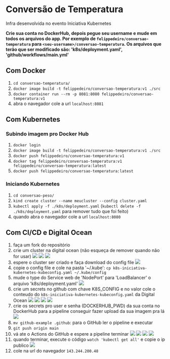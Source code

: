 # Conversão de Temperatura

Infra desenvolvida no evento Iniciativa Kubernetes

**Crie sua conta no DockerHub, depois pegue seu username e mude em todos os arquivos do app. Por exemplo de `felippedeiro/conversao-temperatura` para `<seu-username>/conversao-temperatura`. Os arquivos que terão que ser modificado são: 'k8s/deployment.yaml', 'github/workflows/main.yml'**

## Com Docker

1. `cd conversao-temperatura/`
1. `docker image build -t felippedeiro/conversao-temperatura:v1 ./src`
1. `docker container run --rm -p 8081:8080 felippedeiro/conversao-temperatura:v1`
1. abra o navegador cole a url `localhost:8081`

## Com Kubernetes

### Subindo imagem pro Docker Hub

1. `docker login`
1. `docker image build -t felippedeiro/conversao-temperatura:v1 ./src`
1. `docker push felippedeiro/conversao-temperatura:v1`
1. `docker tag felippedeiro/conversao-temperatura:v1 felippedeiro/conversao-temperatura:latest`
1. `docker push felippedeiro/conversao-temperatura:latest`

### Iniciando Kubernetes

1. `cd conversao-peso/`
1. `kind create cluster --name meucluster --config cluster.yaml`
1. `kubectl apply -f ./k8s/deployment.yaml` (`kubectl delete -f ./k8s/deployment.yaml` para remover tudo que foi feito)
1. quando abra o navegador cole a url `localhost:8080`

## Com CI/CD e Digital Ocean

1. faça um fork do repositório
1. crie um cluster na digital ocean (não esqueça de remover quando não for usar)
![](./img/img-1.png)
![](./img/img-2.png)
![](./img/img-3.png)
1. espere o cluster ser criado e faça download do config file
![](./img/img-4.png)
1. copie o config file e cole na pasta '~/.kube': `cp k8s-iniciativa-kubernetes-kubeconfig.yaml ~/.kube/config`
1. mude o type do Service web de 'NodePort' para 'LoadBalancer' o arquivo 'k8s/deployment.yaml'
![](./img/img-9.png)
1. crie um secrets no github com chave K8S_CONFIG e no valor cole o conteudo do `k8s-iniciativa-kubernetes-kubeconfig.yaml` da Digital Ocean
![](./img/img-10.png)
![](./img/img-11.png)
![](./img/img-12.png)
![](./img/img-13.png)
1. crie os secrets pro user e senha (DOCKERHUB_PWD) da sua conta no DockerHub para a pipeline conseguir fazer upload da sua imagem pra lá
![](./img/img-14.png)
1. `mv github-example .github`: para o GitHub ler o pipeline e executar
1. `git push origin main`
1. vá ate o Actions do GitHub e espere a pipeline terminar
![](./img/img-15.png)
![](./img/img-16.png)
![](./img/img-17.png)
![](./img/img-18.png)
1. quando terminar, execute o código `watch 'kubectl get all'` e copie o ip publico
![](./img/img-19.png)
1. cole na url do navegador `143.244.200.48`
